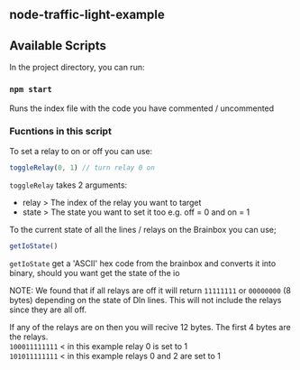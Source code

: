 ## node-traffic-light-example

## Available Scripts

In the project directory, you can run:

### `npm start`

Runs the index file with the code you have commented / uncommented


### Fucntions in this script

To set a relay to on or off you can use:
```javascript
toggleRelay(0, 1) // turn relay 0 on
```
`toggleRelay` takes 2 arguments:
- relay > The index of the relay you want to target
- state > The state you want to set it too e.g. off = 0 and on = 1

To the current state of all the lines / relays on the Brainbox you can use;
```javascript
getIoState()
```
`getIoState` get a 'ASCII' hex code from the brainbox and converts it into binary, should you want get the state of the io

NOTE:
We found that if all relays are off it will return `11111111` or `00000000` (8 bytes) depending on the state of Dln lines. This will not include the relays since they are all off.

If any of the relays are on then you will recive 12 bytes. The first 4 bytes are the relays. <br />
`100011111111` < in this example relay 0 is set to 1 <br />
`101011111111` < in this example relays 0 and 2 are set to 1
